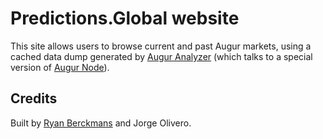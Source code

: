 # Predictions.Global website

This site allows users to browse current and past Augur markets, using a cached data dump generated by [Augur Analyzer](https://github.com/veilco/augur-analyzer) (which talks to a special version of [Augur Node](https://github.com/veilco/augur-node)).

## Credits

Built by [Ryan Berckmans](https://github.com/ryanberckmans) and Jorge Olivero.
